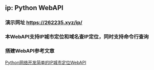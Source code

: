 ## ip:  Python WebAPI

### 演示网址  https://262235.xyz/ip/



### 本WebAPI支持IP城市定位和域名查IP定位，同时支持命令行查询


### 搭建WebAPI参考文章
[Python网络开发简单的IP城市定位WebAPI](https://262235.xyz/index.php/archives/342/)

